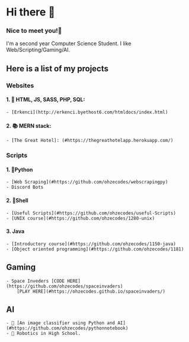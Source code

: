 # Hi there 👋 
###  Nice to meet you!🤝
I'm a second year Computer Science Student.
I like Web/Scripting/Gaming/AI. 

## Here is a list of my projects 
### Websites 
#### 1.  🔭  HTML, JS, SASS, PHP, SQL:  
    - [Erkenci](http://erkenci.byethost6.com/htmldocs/index.html)

####  2.  📚 MERN stack: 
    - [The Great Hotel]: (#https://thegreathotelapp.herokuapp.com/)

### Scripts
#### 1. 🐍Python
    - [Web Scraping](#https://github.com/ohzecodes/webscrapingpy) 
    - Discord Bots
    
#### 2. 🐧Shell
    - [Useful Scripts](#https://github.com/ohzecodes/useful-Scripts)
    - [UNIX course](#https://github.com/ohzecodes/1280-unix)
    
#### 3.  Java  
    - [Introductory course](#https://github.com/ohzecodes/1150-java)
    - [Object oriented programming](#https://github.com/ohzecodes/1181)

## Gaming
    - Space Inveders [CODE HERE] (https://github.com/ohzecodes/spaceinvaders)
        [PLAY HERE](#https://ohzecodes.github.io/spaceinvaders/)

##  AI
    - 🧐 [An image classifier using Python and AI] (#https://github.com/ohzecodes/pythonnotebook)
    - 🤖 Robotics in High School.






<!--
**ohzecodes/ohzecodes** is a ✨ _special_ ✨ repository because its `README.md` (this file) appears on your GitHub profile.

Here are some ideas to get you started:

- 🔭 I’m currently working on ...
- 🌱 I’m currently learning ...
- 👯 I’m looking to collaborate on ...
- 🤔 I’m looking for help with ...
- 💬 Ask me about ...
- 📫 How to reach me: ...
- 😄 Pronouns: ...
- ⚡ Fun fact: ...
-->
